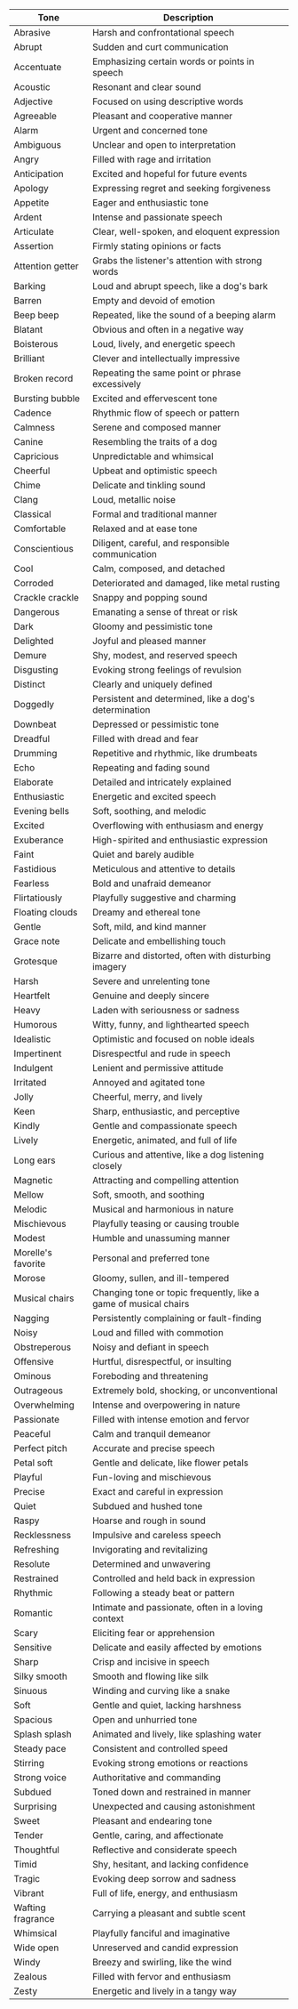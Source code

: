 

| Tone           | Description                                                                 |
|----------------|-----------------------------------------------------------------------------|
| Abrasive       | Harsh and confrontational speech                                          |
| Abrupt         | Sudden and curt communication                                             |
| Accentuate     | Emphasizing certain words or points in speech                             |
| Acoustic       | Resonant and clear sound                                                  |
| Adjective      | Focused on using descriptive words                                        |
| Agreeable      | Pleasant and cooperative manner                                           |
| Alarm          | Urgent and concerned tone                                                 |
| Ambiguous      | Unclear and open to interpretation                                        |
| Angry          | Filled with rage and irritation                                           |
| Anticipation   | Excited and hopeful for future events                                     |
| Apology        | Expressing regret and seeking forgiveness                                 |
| Appetite       | Eager and enthusiastic tone                                               |
| Ardent         | Intense and passionate speech                                             |
| Articulate     | Clear, well-spoken, and eloquent expression                                |
| Assertion      | Firmly stating opinions or facts                                           |
| Attention getter | Grabs the listener's attention with strong words                          |
| Barking        | Loud and abrupt speech, like a dog's bark                                 |
| Barren         | Empty and devoid of emotion                                               |
| Beep beep      | Repeated, like the sound of a beeping alarm                                |
| Blatant        | Obvious and often in a negative way                                       |
| Boisterous     | Loud, lively, and energetic speech                                        |
| Brilliant      | Clever and intellectually impressive                                      |
| Broken record  | Repeating the same point or phrase excessively                            |
| Bursting bubble | Excited and effervescent tone                                             |
| Cadence        | Rhythmic flow of speech or pattern                                        |
| Calmness       | Serene and composed manner                                                |
| Canine         | Resembling the traits of a dog                                            |
| Capricious     | Unpredictable and whimsical                                               |
| Cheerful       | Upbeat and optimistic speech                                              |
| Chime          | Delicate and tinkling sound                                               |
| Clang          | Loud, metallic noise                                                      |
| Classical      | Formal and traditional manner                                             |
| Comfortable    | Relaxed and at ease tone                                                  |
| Conscientious  | Diligent, careful, and responsible communication                           |
| Cool           | Calm, composed, and detached                                               |
| Corroded       | Deteriorated and damaged, like metal rusting                              |
| Crackle crackle | Snappy and popping sound                                                  |
| Dangerous      | Emanating a sense of threat or risk                                       |
| Dark           | Gloomy and pessimistic tone                                               |
| Delighted      | Joyful and pleased manner                                                 |
| Demure         | Shy, modest, and reserved speech                                          |
| Disgusting     | Evoking strong feelings of revulsion                                      |
| Distinct       | Clearly and uniquely defined                                              |
| Doggedly       | Persistent and determined, like a dog's determination                     |
| Downbeat       | Depressed or pessimistic tone                                             |
| Dreadful       | Filled with dread and fear                                                |
| Drumming       | Repetitive and rhythmic, like drumbeats                                   |
| Echo           | Repeating and fading sound                                                |
| Elaborate      | Detailed and intricately explained                                        |
| Enthusiastic   | Energetic and excited speech                                              |
| Evening bells  | Soft, soothing, and melodic                                               |
| Excited        | Overflowing with enthusiasm and energy                                    |
| Exuberance     | High-spirited and enthusiastic expression                                 |
| Faint          | Quiet and barely audible                                                   |
| Fastidious     | Meticulous and attentive to details                                       |
| Fearless       | Bold and unafraid demeanor                                                |
| Flirtatiously  | Playfully suggestive and charming                                         |
| Floating clouds | Dreamy and ethereal tone                                                  |
| Gentle         | Soft, mild, and kind manner                                               |
| Grace note     | Delicate and embellishing touch                                           |
| Grotesque      | Bizarre and distorted, often with disturbing imagery                      |
| Harsh          | Severe and unrelenting tone                                               |
| Heartfelt      | Genuine and deeply sincere                                                |
| Heavy          | Laden with seriousness or sadness                                         |
| Humorous       | Witty, funny, and lighthearted speech                                     |
| Idealistic     | Optimistic and focused on noble ideals                                    |
| Impertinent    | Disrespectful and rude in speech                                          |
| Indulgent      | Lenient and permissive attitude                                           |
| Irritated      | Annoyed and agitated tone                                                 |
| Jolly          | Cheerful, merry, and lively                                                |
| Keen           | Sharp, enthusiastic, and perceptive                                        |
| Kindly         | Gentle and compassionate speech                                           |
| Lively         | Energetic, animated, and full of life                                     |
| Long ears      | Curious and attentive, like a dog listening closely                        |
| Magnetic       | Attracting and compelling attention                                       |
| Mellow         | Soft, smooth, and soothing                                                |
| Melodic        | Musical and harmonious in nature                                          |
| Mischievous    | Playfully teasing or causing trouble                                      |
| Modest         | Humble and unassuming manner                                              |
| Morelle's favorite | Personal and preferred tone                                             |
| Morose         | Gloomy, sullen, and ill-tempered                                          |
| Musical chairs | Changing tone or topic frequently, like a game of musical chairs           |
| Nagging        | Persistently complaining or fault-finding                                  |
| Noisy          | Loud and filled with commotion                                            |
| Obstreperous   | Noisy and defiant in speech                                               |
| Offensive      | Hurtful, disrespectful, or insulting                                       |
| Ominous        | Foreboding and threatening                                                |
| Outrageous     | Extremely bold, shocking, or unconventional                               |
| Overwhelming   | Intense and overpowering in nature                                        |
| Passionate     | Filled with intense emotion and fervor                                    |
| Peaceful       | Calm and tranquil demeanor                                                |
| Perfect pitch  | Accurate and precise speech                                               |
| Petal soft     | Gentle and delicate, like flower petals                                   |
| Playful        | Fun-loving and mischievous                                                |
| Precise        | Exact and careful in expression                                           |
| Quiet          | Subdued and hushed tone                                                   |
| Raspy          | Hoarse and rough in sound                                                 |
| Recklessness   | Impulsive and careless speech                                             |
| Refreshing     | Invigorating and revitalizing                                             |
| Resolute       | Determined and unwavering                                                 |
| Restrained     | Controlled and held back in expression                                    |
| Rhythmic       | Following a steady beat or pattern                                        |
| Romantic       | Intimate and passionate, often in a loving context                        |
| Scary          | Eliciting fear or apprehension                                            |
| Sensitive      | Delicate and easily affected by emotions                                  |
| Sharp          | Crisp and incisive in speech                                              |
| Silky smooth   | Smooth and flowing like silk                                              |
| Sinuous        | Winding and curving like a snake                                          |
| Soft           | Gentle and quiet, lacking harshness                                       |
| Spacious       | Open and unhurried tone                                                   |
| Splash splash  | Animated and lively, like splashing water                                 |
| Steady pace    | Consistent and controlled speed                                           |
| Stirring       | Evoking strong emotions or reactions                                      |
| Strong voice   | Authoritative and commanding                                              |
| Subdued        | Toned down and restrained in manner                                       |
| Surprising     | Unexpected and causing astonishment                                       |
| Sweet          | Pleasant and endearing tone                                               |
| Tender         | Gentle, caring, and affectionate                                           |
| Thoughtful     | Reflective and considerate speech                                         |
| Timid          | Shy, hesitant, and lacking confidence                                     |
| Tragic         | Evoking deep sorrow and sadness                                           |
| Vibrant        | Full of life, energy, and enthusiasm                                      |
| Wafting fragrance | Carrying a pleasant and subtle scent                                    |
| Whimsical      | Playfully fanciful and imaginative                                        |
| Wide open      | Unreserved and candid expression                                          |
| Windy          | Breezy and swirling, like the wind                                         |
| Zealous        | Filled with fervor and enthusiasm                                         |
| Zesty          | Energetic and lively in a tangy way                                       |

